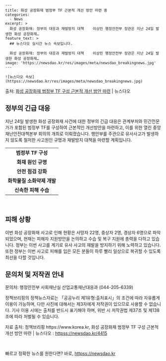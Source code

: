     ---
    title: 화성 공장화재 범정부 TF 근본적 개선 방안 마련 중
    categories:
      - News
    excerpt: >
      화성 공장화재: 정부의 대응과 재발방지 대책    이상민 행정안전부 장관은 지난 24일 발생한 화성 공장화재…
    feature_text: >
      ## 뉴스다오 실시간 뉴스 속보입니다.
    
      화성 공장화재: 정부의 대응과 재발방지 대책    이상민 행정안전부 장관은 지난 24일 발생한 화성 공장화재…
    image: 'https://newsdao.kr/res/images/meta/newsdao_breakingnews.jpg'
    ---
    
    ![뉴스다오 속보](httpss://newsdao.kr/res/images/meta/newsdao_breakingnews.jpg)

<p>출처: <a href="httpss://newsdao.kr/4415" rel="dofollow">화성 공장화재 범정부 TF 구성 근본적 개선 방안 마련</a> | 뉴스다오</p>

<h2 data-ke-size="size26">정부의 긴급 대응</h2>
<p data-ke-size="size16">지난 24일 발생한 화성 공장화재 사건에 대한 정부의 긴급 대응은 관계부처와 민간전문가가 포함된 범정부 TF를 구성하여 근본적인 개선방안을 마련하고, 이를 위한 열린 중앙재난안전대책본부 회의의 개최로 이뤄졌습니다. 행안부를 주관으로 유사사고가 발생하지 않도록 철저한 사고원인 규명과 재발방지 대책을 마련할 계획입니다.</p>
<table>
  <tr>
    <td style="text-align: center; height: 17px;"><b>범정부 TF 구성</b></td>
  </tr>
  <tr>
    <td style="text-align: center; height: 17px;"><b>화재 원인 규명</b></td>
  </tr>
  <tr>
    <td style="text-align: center; height: 17px;"><b>안전 점검 강화</b></td>
  </tr>
  <tr>
    <td style="text-align: center; height: 17px;"><b>화학물질 소화약제 개발</b></td>
  </tr>
  <tr>
    <td style="text-align: center; height: 17px;"><b>신속한 피해 수습</b></td>
  </tr>
</table>
<p data-ke-size="size16">&nbsp;</p>

<h2 data-ke-size="size26">피해 상황</h2>
<p data-ke-size="size16">이번 화성 공장화재 사고로 인해 현황은 사망자 22명, 중상자 2명, 경상자 6명으로 파악되었으며, 현재는 피해자 지원방안을 논의하고 수습 및 복구 지원에 총력을 다하고 있습니다. 정부는 이번 사고를 계기로 유사 사고의 재발을 방지하기 위해 노력하고 있습니다. 또한 정부는 이번 사고로 피해를 입은 모든 분들이 하루 빨리 일상으로 복귀할 수 있도록 최선을 다할 것입니다.</p>

<h2 data-ke-size="size26">문의처 및 저작권 안내</h2>
<p data-ke-size="size16">문의처: 행정안전부 사회재난실 산업교통재난대응과 (044-205-6339)</p>
<p data-ke-size="size16">정책브리핑의 정책뉴스자료는 「공공누리 제1유형:출처표시」의 조건에 따라 자유롭게 이용이 가능하며, 다만 사진에 대해서는 제3자에게 저작권이 있으므로 사용할 수 없습니다. 기사 이용 시에는 출처를 반드시 표기해야 하며, 위반 시 저작권법 제37조 및 제138조에 따라 처벌될 수 있습니다.</p>
<p data-ke-size="size16">자료 출처: 정책브리핑 https://www.korea.kr, 화성 공장화재 범정부 TF 구성 근본적 개선 방안 마련 | 뉴스다오 : <a href="httpss://newsdao.kr/4415">httpss://newsdao.kr/4415</a></p>
<p data-ke-size="size16">&nbsp;</p> 

빠르고 정확한 뉴스를 원한다면? 바로, <a href="httpss://newsdao.kr" rel="dofollow">httpss://newsdao.kr</a>


    